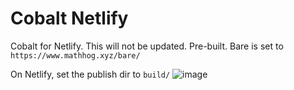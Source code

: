 # Cobalt Netlify
Cobalt for Netlify. This will not be updated. Pre-built. Bare is set to `https://www.mathhog.xyz/bare/`

On Netlify, set the publish dir to `build/`
![image](https://github.com/Nebelung-Dev/Cobalt-Netlify/assets/81875430/80bf8d76-4c2b-4037-8975-2b00cefe4285)
